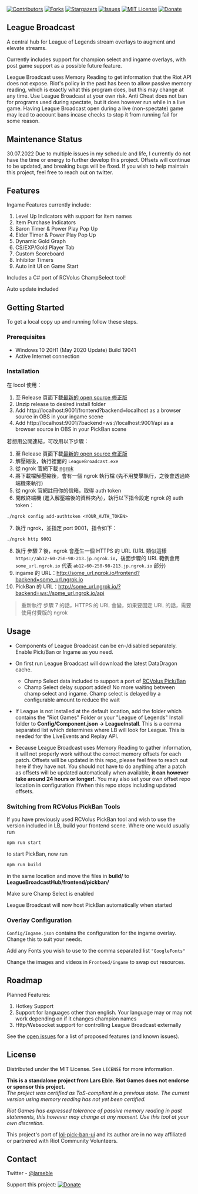 
<!-- PROJECT SHIELDS -->
<!--
*** I'm using markdown "reference style" links for readability.
*** Reference links are enclosed in brackets [ ] instead of parentheses ( ).
*** See the bottom of this document for the declaration of the reference variables
*** for contributors-url, forks-url, etc. This is an optional, concise syntax you may use.
*** https://www.markdownguide.org/basic-syntax/#reference-style-links
-->
[![Contributors][contributors-shield]][contributors-url]
[![Forks][forks-shield]][forks-url]
[![Stargazers][stars-shield]][stars-url]
[![Issues][issues-shield]][issues-url]
[![MIT License][license-shield]][license-url]
[![Donate][donate-paypal]](https://www.paypal.com/cgi-bin/webscr?cmd=_s-xclick&hosted_button_id=ZSY2FXPUHXVUJ)


<!-- ABOUT THE PROJECT -->
## League Broadcast

A central hub for League of Legends stream overlays to augment and elevate streams. 

Currently includes support for champion select and ingame overlays, with post game support as a possible future feature.

League Broadcast uses Memory Reading to get information that the Riot API does not expose. Riot's policy in the past has been to allow passive memory reading, which is exactly what this program does, but this may change at any time.
Use League Broadcast at your own risk. Anti Cheat does not ban for programs used during spectate, but it does however run while in a live game. Having League Broadcast open
during a live (non-spectate) game may lead to account bans incase checks to stop it from running fail for some reason.

## Maintenance Status
30.07.2022
Due to multiple issues in my schedule and life, I currently do not have the time or energy to further develop this project.
Offsets will continue to be updated, and breaking bugs will be fixed.
If you wish to help maintain this project, feel free to reach out on twitter.

## Features

Ingame Features currently include:
1. Level Up Indicators with support for item names
2. Item Purchase Indicators
3. Baron Timer & Power Play Pop Up
4. Elder Timer & Power Play Pop Up
5. Dynamic Gold Graph
6. CS/EXP/Gold Player Tab
7. Custom Scoreboard
8. Inhibitor Timers
9. Auto init UI on Game Start

Includes a C# port of RCVolus ChampSelect tool!

Auto update included

<!-- GETTING STARTED -->
## Getting Started

To get a local copy up and running follow these steps.

### Prerequisites


* Windows 10 20H1 (May 2020 Update) Build 19041
* Active Internet connection

### Installation

在 locol 使用：
1. 至 Release 頁面下載[最新的 open source 修正版](https://github.com/meshub-io/LeagueBroadcast/releases/latest)
2. Unzip release to desired install folder
3. Add http://localhost:9001/frontend?backend=localhost as a browser source in OBS in your ingame scene
4. Add http://localhost:9001/?backend=ws://localhost:9001/api as a browser source in OBS in your PickBan scene

若想用公開連結，可改用以下步驟：
1. 至 Release 頁面下載[最新的 open source 修正版](https://github.com/meshub-io/LeagueBroadcast/releases/latest)
2. 解壓縮後，執行裡面的 `LeagueBroadcast.exe`
3. 從 ngrok 官網下載 [ngrok](https://ngrok.com/download)
4. 將下載檔解壓縮後，會有一個 ngrok 執行檔 (先不用雙擊執行，之後會透過終端機來執行)
5. 從 ngrok 官網註冊你的信箱，取得 auth token
6. 開啟終端機 (進入解壓縮後的資料夾內)，執行以下指令設定 ngrok 的 auth token：
```
./ngrok config add-authtoken <YOUR_AUTH_TOKEN>
```
7. 執行 ngrok，並指定 port 9001，指令如下：
```
./ngrok http 9001
```
8. 執行 步驟 7 後，ngrok 會產生一個 HTTPS 的 URL (URL 類似這樣 `https://ab12-60-250-98-213.jp.ngrok.io`，後面步驟的 URL 範例會用 `some_url.ngrok.io` 代表 `ab12-60-250-98-213.jp.ngrok.io` 部分)
9. ingame 的 URL：http://some_url.ngrok.io/frontend?backend=some_url.ngrok.io
10. PickBan 的 URL：http://some_url.ngrok.io/?backend=ws://some_url.ngrok.io/api

> 重新執行 步驟 7 的話，HTTPS 的 URL 會變，如果要固定 URL 的話，需要使用付費版的 ngrok

<!-- USAGE EXAMPLES -->
## Usage
- Components of League Broadcast can be en-/disabled separately. Enable Pick/Ban or Ingame as you need.

- On first run League Broadcast will download the latest DataDragon cache. 
  -  Champ Select data included to support a port of [RCVolus Pick/Ban](https://github.com/RCVolus/lol-pick-ban-ui) 
  -  Champ Select delay support added! No more waiting between champ select and ingame. Champ select is delayed by a configurable amount to reduce the wait
  
- If League is not installed at the default location, add the folder which contains the "Riot Games" Folder or your "League of Legends" Install folder to **Config/Component.json -> LeagueInstall**. This is a comma separated list which determines where LB will look for League. This is needed for the LiveEvents and Replay API.

- Because League Broadcast uses Memory Reading to gather information, it will not properly work without the correct
memory offsets for each patch. Offsets will be updated in this repo, please feel free to reach out here if they have not.
You should not have to do anything after a patch as offsets will be updated automatically when available, __it can however take around 24 hours or longer!__. You may also set your own offset repo location in configuration if/when this repo stops including updated offsets.


### Switching from RCVolus PickBan Tools

If you have previously used RCVolus PickBan tool and wish to use the version included in LB, build your frontend scene. Where one would usually run
```bash
npm run start
```
to start PickBan, now run 
```bash
npm run build
```
in the same location and move the files in **build/** to **LeagueBroadcastHub/frontend/pickban/**

Make sure Champ Select is enabled

League Broadcast will now host PickBan automatically when started

### Overlay Configuration

`Config/Ingame.json` contains the configuration for the ingame overlay. Change this to suit your needs.

Add any Fonts you wish to use to the comma separated list `"GoogleFonts"`

Change the images and videos in `Frontend/ingame` to swap out resources.

<!-- ROADMAP -->
## Roadmap

Planned Features:
1. Hotkey Support
2. Support for languages other than english. Your language may or may not work depending on if it changes champion names
3. Http/Websocket support for controlling League Broadcast externally

See the [open issues](https://github.com/floh22/LeagueBroadcastHub/issues) for a list of proposed features (and known issues).



<!-- LICENSE -->
## License

Distributed under the MIT License. See `LICENSE` for more information.

__This is a standalone project from Lars Eble. Riot Games does not endorse or sponsor this project.__  
_The project was certified as ToS-compliant in a previous state. The current version using memory reading has not yet been certified._ 

_Riot Games has expressed tolerance of passive memory reading in past statements, this however may change at any moment. Use this tool at your own discretion._

This project's port of [lol-pick-ban-ui](https://github.com/RCVolus/lol-pick-ban-ui) and its author are in no way affiliated or partnered with Riot Community Volunteers.


<!-- CONTACT -->
## Contact

Twitter - [@larseble](https://twitter.com/@larseble)

Support this project: [![Donate](https://img.shields.io/badge/Paypal-Donate-blueviolet?style=flat-square&logo=paypal)](https://www.paypal.com/cgi-bin/webscr?cmd=_s-xclick&hosted_button_id=ZSY2FXPUHXVUJ)




<!-- MARKDOWN LINKS & IMAGES -->
<!-- https://www.markdownguide.org/basic-syntax/#reference-style-links -->
[contributors-shield]: https://img.shields.io/github/contributors/floh22/LeagueBroadcast.svg?style=for-the-badge
[contributors-url]: https://github.com/floh22/LeagueBroadcast/graphs/contributors
[forks-shield]: https://img.shields.io/github/forks/floh22/LeagueBroadcast.svg?style=for-the-badge
[forks-url]: https://github.com/floh22/LeagueBroadcast/network/members
[stars-shield]: https://img.shields.io/github/stars/floh22/LeagueBroadcast.svg?style=for-the-badge
[stars-url]: https://github.com/floh22/LeagueBroadcast/stargazers
[issues-shield]: https://img.shields.io/github/issues/floh22/LeagueBroadcast.svg?style=for-the-badge
[issues-url]: https://github.com/floh22/LeagueBroadcast/issues
[license-shield]: https://img.shields.io/github/license/floh22/LeagueBroadcast.svg?style=for-the-badge
[license-url]: https://github.com/floh22/LeagueBroadcast/blob/master/LICENSE
[linkedin-shield]: https://img.shields.io/badge/-LinkedIn-black.svg?style=for-the-badge&logo=linkedin&colorB=555
[linkedin-url]: https://linkedin.com/in/floh22
[donate-paypal]: https://img.shields.io/badge/Paypal-Donate-blueviolet?style=for-the-badge&logo=paypal

